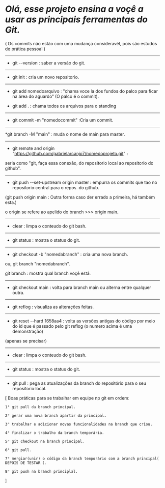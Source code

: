 # *Olá, esse projeto ensina a voçê a usar as principais ferramentas do Git.*

( Os commits não estão com uma mudança consideravél, pois são estudos de prática pessoal )
____________________________________


* git --version : saber a versão do git.
------------------------------------
* git init : cria um novo repositorio.
______________________________________
* git add nomedoarquivo : "chama voce la dos fundos do palco para ficar na área do aguardo" (O palco é o commit).

* git add . : chama todos os arquivos para o standing
______________________________________
* git commit -m "nomedocommit" :Cria um commit.
_______________________________________
*git branch -M "main" : muda o nome de main para master.
_________________________________________
* git remote and origin "https://github.com/gabrielarcanjo7/nomedoprojeto.git" : 

seria como "git, faça essa conexão, do repositorio local ao repositorio do github".
________________________________________
* git push --set-upstream origin master : empurra os commits que tao no repositorio central para o repos. do github.

(git push origin main : Outra forma caso der errado a primeira, há também esta.)

o origin se refere ao apelido do branch >>> origin main.

__________________________________________
* clear : limpa o conteudo do git bash.
__________________________________________
* git status : mostra o status do git.
__________________________________________
* git checkout -b "nomedabranch" : cria uma nova branch.

ou, git branch "nomedabranch".

git branch : mostra qual branch voçê está.
__________________________________________
* git checkout main : volta para branch main ou alterna entre qualquer outra.
__________________________________________
* git reflog : visualiza as alterações feitas.
__________________________________________
* git reset --hard 1658aa4 : volta as versões antigas do código por meio do id que é passado pelo git reflog (o numero acima é uma demonstração)

(apenas se precisar)
____________________________________
* clear : limpa o conteudo do git bash.
____________________________________
* git status : mostra o status do git.
____________________________________
* git pull : pega as atualizações da branch do repositório para o seu repositorio local.

[
    Boas práticas para se trabalhar em equipe np git em ordem:

    1° git pull da branch principal.

    2° gerar uma nova branch apartir da principal.

    3° trabalhar e adicionar novas funcionalidades na branch que criou.

    4° finalizar o trabalho da branch temporária.

    5° git checkout na branch principal.

    6° git pull.

    7° mergiar(unir) o código da branch temporário com a branch principal( DEPOIS DE TESTAR ).

    8° git push na branch principlal.
]